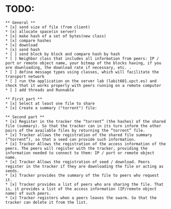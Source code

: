 

#  **TODO:**
	** General **
	* [x] send size of file (from client)
	* [x] allocate space(in server)
	* [x] make hash of a set of bytes(new class) 
	* [x] compare hashes
	* [x] download
	* [x] send hash
	* [ ] send block by block and compare hash by hash
	* [ ] Neighbor class that includes all information from peers: IP / port or remote object name, your bitmap of the blocks having, if you are downloading, the download rate if necessary, etc. .
	* [ ] define message types using classes, which will facilitate the transport network
	* [ ] run the application on the server lab (labit601.upct.es) and check that it works properly with peers running on a remote computer
	* [ ] add threads and Runnable 
	
	** First part **
	* [x] Select at least one file to share
	* [x] Create a summary ("torrent") file:
	
	** Second part **
	* [x] Register in the tracker the “torrent” (the hashes) of the shared file (summary). So that the tracker can in its turn inform the other pairs of the available files by returning the “torrent” file.
	* [x] Tracker allows the registration of the shared file summary (“torrent”), so that a seed can provide such information.
	* [x] Tracker Allows the registration of the access information of the peers. The peers will register with the tracker, providing the information needed to connect to them: IP / port or remote object name.
	* [x] Tracker Allows the registration of seed / download. Peers register in the tracker if they are downloading the file or acting as seeds.
	* [x] Tracker provides the summary of the file to peers who request it.
	* [x] Tracker provides a list of peers who are sharing the file. That is, it provides a list of the access information (IP/remote object name) of such peers.
	* [x] Tracker registers when a peers leaves the swarm. So that the tracker can delete it from the list.
	
	
